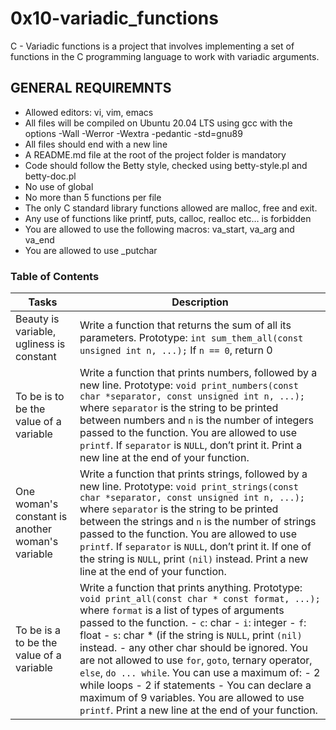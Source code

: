 # 0x10-variadic_functions
C - Variadic functions is a project that involves implementing 
a set of functions in the C programming language to work with variadic arguments.

## GENERAL REQUIREMNTS
- Allowed editors: vi, vim, emacs
- All files will be compiled on Ubuntu 20.04 LTS using gcc with the options -Wall -Werror -Wextra -pedantic -std=gnu89
- All files should end with a new line
- A README.md file at the root of the project folder is mandatory
- Code should follow the Betty style, checked using betty-style.pl and betty-doc.pl
- No use of global
- No more than 5 functions per file
- The only C standard library functions allowed are malloc, free and exit.
- Any use of functions like printf, puts, calloc, realloc etc… is forbidden
- You are allowed to use the following macros: va_start, va_arg and va_end
- You are allowed to use _putchar
### Table of Contents

| Tasks | Description |
|------|-------------|
| Beauty is variable, ugliness is constant | Write a function that returns the sum of all its parameters. Prototype: `int sum_them_all(const unsigned int n, ...);` If `n == 0`, return 0 |
| To be is to be the value of a variable | Write a function that prints numbers, followed by a new line. Prototype: `void print_numbers(const char *separator, const unsigned int n, ...);` where `separator` is the string to be printed between numbers and `n` is the number of integers passed to the function. You are allowed to use `printf`. If `separator` is `NULL`, don’t print it. Print a new line at the end of your function. |
| One woman's constant is another woman's variable | Write a function that prints strings, followed by a new line. Prototype: `void print_strings(const char *separator, const unsigned int n, ...);` where `separator` is the string to be printed between the strings and `n` is the number of strings passed to the function. You are allowed to use `printf`. If `separator` is `NULL`, don’t print it. If one of the string is `NULL`, print `(nil)` instead. Print a new line at the end of your function. |
| To be is a to be the value of a variable | Write a function that prints anything. Prototype: `void print_all(const char * const format, ...);` where `format` is a list of types of arguments passed to the function. - `c`: char - `i`: integer - `f`: float - `s`: char * (if the string is `NULL`, print `(nil)` instead. - any other char should be ignored. You are not allowed to use `for`, `goto`, ternary operator, `else`, `do ... while`. You can use a maximum of: - 2 while loops - 2 if statements - You can declare a maximum of 9 variables. You are allowed to use `printf`. Print a new line at the end of your function. |
